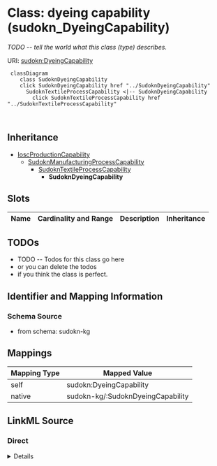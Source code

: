 

# Class: dyeing capability (sudokn_DyeingCapability)


_TODO -- tell the world what this class (type) describes._





URI: [sudokn:DyeingCapability](http://asu.edu/semantics/SUDOKN/DyeingCapability)






```mermaid
 classDiagram
    class SudoknDyeingCapability
    click SudoknDyeingCapability href "../SudoknDyeingCapability"
      SudoknTextileProcessCapability <|-- SudoknDyeingCapability
        click SudoknTextileProcessCapability href "../SudoknTextileProcessCapability"
      
      
```





## Inheritance
* [IoscProductionCapability](../classes/IoscProductionCapability.md)
    * [SudoknManufacturingProcessCapability](../classes/SudoknManufacturingProcessCapability.md)
        * [SudoknTextileProcessCapability](../classes/SudoknTextileProcessCapability.md)
            * **SudoknDyeingCapability**



## Slots

| Name | Cardinality and Range | Description | Inheritance |
| ---  | --- | --- | --- |









## TODOs

* TODO -- Todos for this class go here
* or you can delete the todos
* if you think the class is perfect.

## Identifier and Mapping Information







### Schema Source


* from schema: sudokn-kg




## Mappings

| Mapping Type | Mapped Value |
| ---  | ---  |
| self | sudokn:DyeingCapability |
| native | sudokn-kg/:SudoknDyeingCapability |







## LinkML Source

<!-- TODO: investigate https://stackoverflow.com/questions/37606292/how-to-create-tabbed-code-blocks-in-mkdocs-or-sphinx -->

### Direct

<details>
```yaml
name: sudokn_DyeingCapability
description: TODO -- tell the world what this class (type) describes.
title: dyeing capability
todos:
- TODO -- Todos for this class go here
- or you can delete the todos
- if you think the class is perfect.
notes:
- Class with 0 occurences.
from_schema: sudokn-kg
is_a: sudokn_TextileProcessCapability
class_uri: sudokn:DyeingCapability

```
</details>

### Induced

<details>
```yaml
name: sudokn_DyeingCapability
description: TODO -- tell the world what this class (type) describes.
title: dyeing capability
todos:
- TODO -- Todos for this class go here
- or you can delete the todos
- if you think the class is perfect.
notes:
- Class with 0 occurences.
from_schema: sudokn-kg
is_a: sudokn_TextileProcessCapability
class_uri: sudokn:DyeingCapability

```
</details>